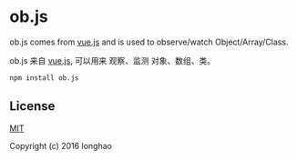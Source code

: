 # ob.js

ob.js comes from [vue.js](https://github.com/vuejs/vue) and is used to observe/watch Object/Array/Class.

ob.js 来自 [vue.js](https://github.com/vuejs/vue), 可以用来 观察、监测 对象、数组、类。


``` bash
npm install ob.js
```

## License

[MIT](http://opensource.org/licenses/MIT)

Copyright (c) 2016 longhao
